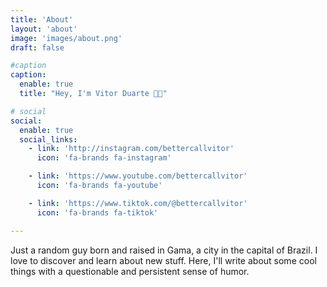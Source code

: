 ```yaml
---
title: 'About'
layout: 'about'
image: 'images/about.png'
draft: false

#caption
caption:
  enable: true
  title: "Hey, I'm Vitor Duarte 🤙🏾"

# social
social:
  enable: true
  social_links:
    - link: 'http://instagram.com/bettercallvitor'
      icon: 'fa-brands fa-instagram'

    - link: 'https://www.youtube.com/bettercallvitor'
      icon: 'fa-brands fa-youtube'

    - link: 'https://www.tiktok.com/@bettercallvitor'
      icon: 'fa-brands fa-tiktok'

---
```


Just a random guy born and raised in Gama, a city in the capital of Brazil. I love to discover and learn about new stuff. Here, I'll write about some cool things with a questionable and persistent sense of humor.
